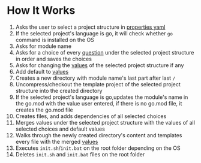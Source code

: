 # How It Works

1. Asks the user to select a project structure in [properties yaml](../customize/properties-yaml)
2. If the selected project's language is go, it will check whether `go` command is installed on the OS
3. Asks for module name
4. Asks for a choice of every [question](../customize/question) under the selected project structure in order and saves the choices
5. Asks for changing the [values](../customize/value) of the selected project structure if any
6. Add default to [values](../customize/value)
7. Creates a new directory with module name's last part after last `/`
8. Uncompress/checkout the template project of the selected project structure into the created directory
9. If the selected project's language is go,updates the module's name in the go.mod with the value user entered, if there is no go.mod file, it creates the
   go.mod file
10. Creates files, and adds dependencies of all selected choices
11. Merges values under the selected project structure with the values of all selected choices and default values
12. Walks through the newly created directory's content and templates every file with the merged [values](../customize/value)
13. Executes `init.sh`/`init.bat` on the root folder depending on the OS
14. Deletes `init.sh` and `init.bat` files on the root folder